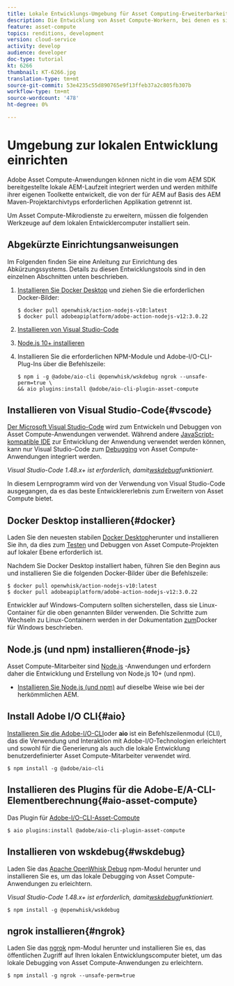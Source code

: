 ```yaml
---
title: Lokale Entwicklungs-Umgebung für Asset Computing-Erweiterbarkeit einrichten
description: Die Entwicklung von Asset Compute-Workern, bei denen es sich um JavaScript-Anwendungen von Node.js handelt, erfordert spezielle Entwicklungs-Tools, die sich von der herkömmlichen AEM unterscheiden, von Node.js und verschiedenen npm-Modulen bis hin zu Docker Desktop und Microsoft Visual Studio-Code.
feature: asset-compute
topics: renditions, development
version: cloud-service
activity: develop
audience: developer
doc-type: tutorial
kt: 6266
thumbnail: KT-6266.jpg
translation-type: tm+mt
source-git-commit: 53e4235c55d890765e9f13ffeb37a2c805fb307b
workflow-type: tm+mt
source-wordcount: '478'
ht-degree: 0%

---
```



# Umgebung zur lokalen Entwicklung einrichten

Adobe Asset Compute-Anwendungen können nicht in die vom AEM SDK bereitgestellte lokale AEM-Laufzeit integriert werden und werden mithilfe ihrer eigenen Toolkette entwickelt, die von der für AEM auf Basis des AEM Maven-Projektarchivtyps erforderlichen Applikation getrennt ist.

Um Asset Compute-Mikrodienste zu erweitern, müssen die folgenden Werkzeuge auf dem lokalen Entwicklercomputer installiert sein.

## Abgekürzte Einrichtungsanweisungen

Im Folgenden finden Sie eine Anleitung zur Einrichtung des Abkürzungssystems. Details zu diesen Entwicklungstools sind in den einzelnen Abschnitten unten beschrieben.

1. [Installieren Sie Docker Desktop](https://www.docker.com/products/docker-desktop) und ziehen Sie die erforderlichen Docker-Bilder:

   ```
   $ docker pull openwhisk/action-nodejs-v10:latest
   $ docker pull adobeapiplatform/adobe-action-nodejs-v12:3.0.22
   ```

1. [Installieren von Visual Studio-Code](https://code.visualstudio.com/download)
1. [Node.js 10+ installieren](../../local-development-environment/development-tools.md#node-js)
1. Installieren Sie die erforderlichen NPM-Module und Adobe-I/O-CLI-Plug-Ins über die Befehlszeile:

   ```
   $ npm i -g @adobe/aio-cli @openwhisk/wskdebug ngrok --unsafe-perm=true \
   && aio plugins:install @adobe/aio-cli-plugin-asset-compute
   ```

## Installieren von Visual Studio-Code{#vscode}

[Der Microsoft Visual Studio-Code](https://code.visualstudio.com/download) wird zum Entwickeln und Debuggen von Asset Compute-Anwendungen verwendet. Während andere [JavaScript-kompatible IDE](../../local-development-environment/development-tools.md#set-up-the-development-ide) zur Entwicklung der Anwendung verwendet werden können, kann nur Visual Studio-Code zum [Debugging](../test-debug/debug.md) von Asset Compute-Anwendungen integriert werden.

_Visual Studio-Code 1.48.x+ ist erforderlich, damit[wskdebug](#wskdebug)funktioniert._

In diesem Lernprogramm wird von der Verwendung von Visual Studio-Code ausgegangen, da es das beste Entwicklererlebnis zum Erweitern von Asset Compute bietet.

## Docker Desktop installieren{#docker}

Laden Sie den neuesten stabilen [Docker Desktop](https://www.docker.com/products/docker-desktop)herunter und installieren Sie ihn, da dies zum [Testen](../test-debug/test.md) und Debuggen [](../test-debug/debug.md) von Asset Compute-Projekten auf lokaler Ebene erforderlich ist.

Nachdem Sie Docker Desktop installiert haben, führen Sie den Beginn aus und installieren Sie die folgenden Docker-Bilder über die Befehlszeile:

```
$ docker pull openwhisk/action-nodejs-v10:latest
$ docker pull adobeapiplatform/adobe-action-nodejs-v12:3.0.22
```

Entwickler auf Windows-Computern sollten sicherstellen, dass sie Linux-Container für die oben genannten Bilder verwenden. Die Schritte zum Wechseln zu Linux-Containern werden in der Dokumentation [zum](https://docs.docker.com/docker-for-windows/)Docker für Windows beschrieben.

## Node.js (und npm) installieren{#node-js}

Asset Compute-Mitarbeiter sind [Node.js](https://nodejs.org/) -Anwendungen und erfordern daher die Entwicklung und Erstellung von Node.js 10+ (und npm).

+ [Installieren Sie Node.js (und npm)](../../local-development-environment/development-tools.md#node-js) auf dieselbe Weise wie bei der herkömmlichen AEM.

## Install Adobe I/O CLI{#aio}

[Installieren Sie die Adobe-I/O-CLI](../../local-development-environment/development-tools.md#aio-cli)oder __aio__ ist ein Befehlszeilenmodul (CLI), das die Verwendung und Interaktion mit Adobe-I/O-Technologien erleichtert und sowohl für die Generierung als auch die lokale Entwicklung benutzerdefinierter Asset Compute-Mitarbeiter verwendet wird.

```
$ npm install -g @adobe/aio-cli
```

## Installieren des Plugins für die Adobe-E/A-CLI-Elementberechnung{#aio-asset-compute}

Das Plugin für [Adobe-I/O-CLI-Asset-Compute](https://github.com/adobe/aio-cli-plugin-asset-compute)

```
$ aio plugins:install @adobe/aio-cli-plugin-asset-compute
```

## Installieren von wskdebug{#wskdebug}

Laden Sie das [Apache OpenWhisk Debug](https://www.npmjs.com/package/@openwhisk/wskdebug) npm-Modul herunter und installieren Sie es, um das lokale Debugging von Asset Compute-Anwendungen zu erleichtern.

_Visual Studio-Code 1.48.x+ ist erforderlich, damit[wskdebug](#wskdebug)funktioniert._

```
$ npm install -g @openwhisk/wskdebug
```

## ngrok installieren{#ngrok}

Laden Sie das [ngrok](https://www.npmjs.com/package/ngrok) npm-Modul herunter und installieren Sie es, das öffentlichen Zugriff auf Ihren lokalen Entwicklungscomputer bietet, um das lokale Debugging von Asset Compute-Anwendungen zu erleichtern.

```
$ npm install -g ngrok --unsafe-perm=true
```
